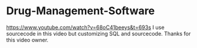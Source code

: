 # Drug-Management-Software
https://www.youtube.com/watch?v=68oC41beeys&t=693s
I use sourcecode in this video but customizing SQL and sourcecode.
Thanks for this video owner.

